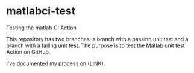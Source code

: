 # matlabci-test
Testing the matlab CI Action

This repository has two branches: a branch with a passing unit test and a branch with a failing unit test.
The purpose is to test the Matlab unit test Action on GitHub.

I've documented my process on (LINK).

